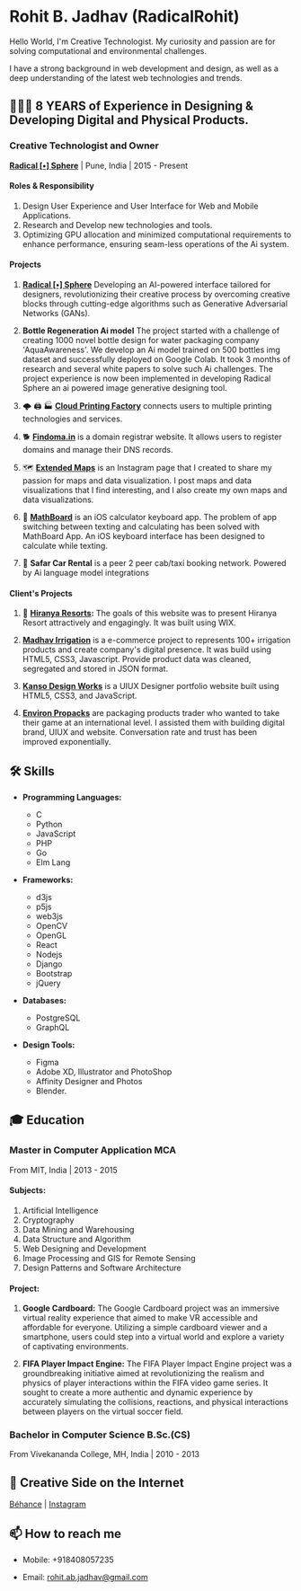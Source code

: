 Rohit B. Jadhav (RadicalRohit)
===============

Hello World, I'm Creative Technologist. 
My curiosity and passion are for solving computational and environmental challenges.  

I have a strong background in web development and design, as well as a deep understanding of the latest web technologies and trends.



## 👨🏻‍💻 8 YEARS of Experience in Designing & Developing Digital and Physical Products. 

### Creative Technologist and Owner
**[Radical [•] Sphere](https://www.RadicalSphere.com/)** | Pune, India | 2015 - Present

#### **Roles & Responsibility**
1. Design User Experience and User Interface for Web and Mobile Applications.
2. Research and Develop new technologies and tools.
3. Optimizing GPU allocation and minimized computational requirements to enhance performance, ensuring seam-less operations of the Ai system.



#### **Projects**
1. **[Radical [•] Sphere](https://www.RadicalSphere.com/)** Developing an AI-powered interface tailored for designers, revolutionizing their creative process by overcoming creative blocks through cutting-edge algorithms such as Generative Adversarial Networks (GANs).

2. **Bottle Regeneration Ai model** The project started with a challenge of creating 1000 novel bottle design for water packaging company 'AquaAwareness'. We develop an Ai model trained on 500 bottles img dataset and successfully deployed on Google Colab. It took 3 months of research and several white papers to solve such Ai challenges. The project experience is now been implemented in developing Radical Sphere an ai powered image generative designing tool.

3. 🌩 🖨 🏭 **[Cloud Printing Factory](https://www.cloudprintingfactory.com/)** connects users to multiple printing technologies and services. 

4. 🐕 **[Findoma.in](https://www.findoma.in/)** is a domain registrar website. It allows users to register domains and manage their DNS records.

5. 🗺 **[Extended Maps](https://www.instagram.com/extendedmaps/)** is an Instagram page that I created to share my passion for maps and data visualization. I post maps and data visualizations that I find interesting, and I also create my own maps and data visualizations.

6. 🧮 **[MathBoard]()** is an iOS  calculator keyboard app. The problem of app switching between texting and calculating has been solved with MathBoard App. An iOS keyboard interface has been designed to calculate while texting.

7. 🚖 **Safar Car Rental** is a peer 2 peer cab/taxi booking network. Powered by Ai language model integrations 



#### **Client's Projects**

1. 🏩 **[Hiranya Resorts](https://www.hiranyaresorts.com/):** The goals of this website was to present Hiranya Resort attractively and engagingly. It was built using WIX.

2. **[Madhav Irrigation](https://radicalrohit.github.io/Madhav-Irrigation)** is a e-commerce project to represents 100+ irrigation products and create company's digital presence. It was build using HTML5, CSS3, Javascript. Provide product data was cleaned, segregated and stored in JSON format.

3. **[Kanso Design Works](https://kansodesignworks.co/)** is a UIUX Designer portfolio website built using HTML5, CSS3, and JavaScript.

4. **[Environ Propacks](https://environ-propack.web.app)** are packaging products trader who wanted to take their game at an international level. I assisted them with building digital brand, UIUX and website. Conversation rate and trust has been improved exponentially.


## 🛠 Skills
- **Programming Languages:** 
   - C
   - Python
   - JavaScript
   - PHP
   - Go
   - Elm Lang 

- **Frameworks:** 
   - d3js
   - p5js
   - web3js 
   - OpenCV
   - OpenGL
   - React
   - Nodejs
   - Django
   - Bootstrap
   - jQuery

- **Databases:** 
   - PostgreSQL
   - GraphQL

- **Design Tools:** 
   - Figma
   - Adobe XD, Illustrator and PhotoShop
   - Affinity Designer and Photos
   - Blender.


## 🎓 Education

### Master in Computer Application MCA
From MIT, India | 2013 - 2015 

#### Subjects:
  1. Artificial Intelligence
  2. Cryptography
  3. Data Mining and Warehousing
  4. Data Structure and Algorithm
  5. Web Designing and Development
  6. Image Processing and GIS for Remote Sensing
  7. Design Patterns and Software Architecture

#### Project:
  1. **Google Cardboard:** The Google Cardboard project was an immersive virtual reality experience that aimed to make VR accessible and affordable for everyone. Utilizing a simple cardboard viewer and a smartphone, users could step into a virtual world and explore a variety of captivating environments.

  2. **FIFA Player Impact Engine:** The FIFA Player Impact Engine project was a groundbreaking initiative aimed at revolutionizing the realism and physics of player interactions within the FIFA video game series. It sought to create a more authentic and dynamic experience by accurately simulating the collisions, reactions, and physical interactions between players on the virtual soccer field.



### Bachelor in Computer Science B.Sc.(CS)
From Vivekananda College, MH, India | 2010 - 2013


## 💼 Creative Side on the Internet
[Béhance](https://www.behance.net/radicalrohit) | 
[Instagram](https://www.instagram.com/radical.rohit)


## 📫 How to reach me
- Mobile: +918408057235
- Email: rohit.ab.jadhav@gmail.com







    <!-- 
    - Developed an AI-powered interface tailored for designers, revolutionizing their creative process by overcoming creative blocks through cutting-edge algorithms such as Generative Adversarial Networks (GANs).
    - The interface generates novel designs with each click, leveraging state-of-the-art techniques.
    - The interface is powered by a GAN model trained on a dataset of 1.5 million images from the web.
    - It is a web-based tool that allows users to create interfaces for their applications.

    - For this project, I have been trying and optimizing GPU allocation and minimized computational requirements to enhance performance, ensuring seam-less operations of the system.
    - Explored opportunities to integrate the model into web3 technology, leading the way for decentralized and distributed implementation -->
